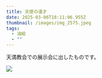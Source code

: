 ```yaml
---
title: 天使の漫才
date: 2025-03-06T18:11:06.955Z
thumbnail: /images/img_2575.jpeg
tags:
  - 油絵
  - ""
---
```

天満教会での展示会に出したものです。



![](/images/img_2575.jpeg)